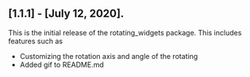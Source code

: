 ## [1.1.1] - [July 12, 2020].

This is the initial release of the rotating_widgets package. This includes features such as
- Customizing the rotation axis and angle of the rotating
- Added gif to README.md